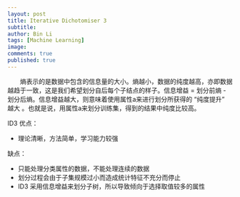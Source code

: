 ```yaml
---
layout: post
title: Iterative Dichotomiser 3
subtitle:
author: Bin Li
tags: [Machine Learning]
image: 
comments: true
published: true
---
```



　　熵表示的是数据中包含的信息量的大小。熵越小，数据的纯度越高，亦即数据越趋于一致，这是我们希望划分自后每个子结点的样子。信息增益 = 划分前熵 - 划分后熵。信息增益越大，则意味着使用属性a来进行划分所获得的 “纯度提升” 越大 。也就是说，用属性a来划分训练集，得到的结果中纯度比较高。

ID3 优点：
* 理论清晰，方法简单，学习能力较强

缺点：
* 只能处理分类属性的数据，不能处理连续的数据
* 划分过程会由于子集规模过小而造成统计特征不充分而停止
* ID3 采用信息增益来划分子树，所以导致倾向于选择取值较多的属性